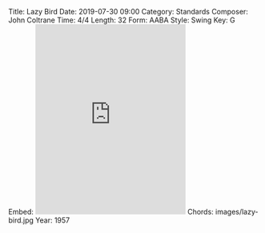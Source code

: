 Title: Lazy Bird
Date: 2019-07-30 09:00
Category: Standards
Composer: John Coltrane
Time: 4/4
Length: 32
Form: AABA
Style: Swing
Key: G
Embed: <iframe src="https://open.spotify.com/embed/playlist/1EmWieNzQzn5Bknqb6YbDN" width="300" height="380" frameborder="0" allowtransparency="true" allow="encrypted-media"></iframe>
Chords: images/lazy-bird.jpg
Year: 1957

